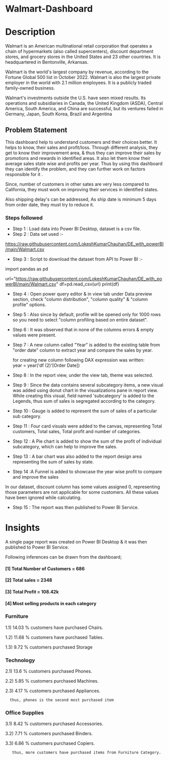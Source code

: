 # Walmart-Dashboard

# Description

Walmart is an American multinational retail corporation that operates a chain of hypermarkets (also called supercenters), discount department stores, and grocery stores in the United States and 23 other countries. It is headquartered in Bentonville, Arkansas.

Walmart is the world's largest company by revenue, according to the Fortune Global 500 list in October 2022. Walmart is also the largest private employer in the world with 2.1 million employees. It is a publicly traded family-owned business.

Walmart's investments outside the U.S. have seen mixed results. Its operations and subsidiaries in Canada, the United Kingdom (ASDA), Central America, South America, and China are successful, but its ventures failed in Germany, Japan, South Korea, Brazil and Argentina


## Problem Statement

This dashboard help to understand customers and their choices better. It helps to  know, their sales and profit/loss. Through different analysis, they get to know their improvement area, & thus they can improve their sales by promotions and rewards in identified areas. It also let them know their average sales state wise and profits per year. Thus by using this dashboard they can identify the problem, and they can further work on factors responsible for it .

Since, number of customers in other sates are very less compared to California, they must work on improving their services in identified states. 

Also shipping delay's can be addressed, As ship date is minimum 5 days from order date, they must try to reduce it.

### Steps followed 

- Step 1 : Load data into Power BI Desktop, dataset is a csv file.
- Step 2 : Data set used :-                                                        

https://raw.githubusercontent.com/LokeshKumarChauhan/DE_with_powerBI/main/Walmart.csv 

- Step 3 : Script to download the dataset from API to Power BI :-
      
import pandas as pd

url="https://raw.githubusercontent.com/LokeshKumarChauhan/DE_with_powerBI/main/Walmart.csv"
df=pd.read_csv(url)
print(df)

- Step 4 : Open power query editor & in view tab under Data preview section, check "column distribution", "column quality" & "column profile" options.
- Step 5 : Also since by default, profile will be opened only for 1000 rows so you need to select "column profiling based on entire dataset".
- Step 6 : It was observed that in none of the columns errors & empty values were present. 
- Step 7 : A new column called "Year" is added to the existing table from "order date" column to extract year and compare the sales by year.
  
   for creating new column following DAX expression was written:          
           year = year('df (2)'[Order Date])

- Step 8 : In the report view, under the view tab, theme was selected.
- Step 9 : Since the data contains several subcategory items, a new visual was added using donut chart in the visualizations pane in report view. While creating this visual, field named 'subcategory' is added to the Legends, thus sum of sales is segregated according to the category. 
- Step 10 : Gauge is added to represent the sum of sales of a particular sub category.  
- Step 11 : Four card visuals were added to the canvas, representing Total customers, Total sales, Total profit and number of categories.
- Step 12 : A Pie chart is added to show the sum  of the profit of individual subcategory, which can help to improve the sales.
- Step 13 : A bar chart was also added to the report design area representing the sum of sales by state. 
- Step 14 :A Funnel is added to showcase  the year wise profit to compare and improve the sales 

In our dataset, discount column has some values assigned 0, representing those parameters are not applicable for some customers. All these values have been ignored while calculating.

- Step 15 : The report was then published to Power BI Service.
 
 
# Insights

A single page report was created on Power BI Desktop & it was then published to Power BI Service.

Following inferences can be drawn from the dashboard;

#### [1] Total Number of Customers = 686

#### [2] Total sales = 2348

#### [3] Total Profit = 108.42k
  
#### [4] Most selling products in each category

 
### Furniture

 1.1) 14.03 % customers have purchased Chairs.

 1.2) 11.68 % customers have purchased Tables.

 1.3) 9.72 % customers purchased Storage


### Technology
 
 2.1)  13.6 % customers purchased Phones.
 
 2.2)  5.85 % customers purchased Machines.
 
 2.3)  4.17 % customers purchased Appliances.
 
      thus, phones is the second most purchased item


### Office Supplies
 
 3.1) 8.42 % customers purchased Accessories.
 
 3.2) 7.71 % customers purchased Binders.

 3.3) 6.86 % customers purchased Copiers.

       
       thus, more customers have purchased items from Furniture Category.



